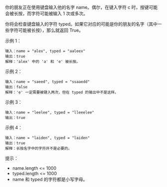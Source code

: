 你的朋友正在使用键盘输入他的名字 name。偶尔，在键入字符 c 时，按键可能会被长按，而字符可能被输入 1 次或多次。

你将会检查键盘输入的字符 typed。如果它对应的可能是你的朋友的名字（其中一些字符可能被长按），那么就返回 True。

示例 1：
```
输入：name = "alex", typed = "aaleex"
输出：true
解释：'alex' 中的 'a' 和 'e' 被长按。
```
示例 2：
```
输入：name = "saeed", typed = "ssaaedd"
输出：false
解释：'e' 一定需要被键入两次，但在 typed 的输出中不是这样。
```
示例 3：
```
输入：name = "leelee", typed = "lleeelee"
输出：true
```
示例 4：
```
输入：name = "laiden", typed = "laiden"
输出：true
解释：长按名字中的字符并不是必要的。
```

提示：

- name.length <= 1000
- typed.length <= 1000
- name 和 typed 的字符都是小写字母。